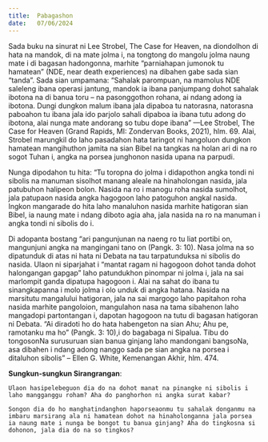 ```yaml
---
title:  Pabagashon
date:   07/06/2024
---
```


Sada buku na sinurat ni Lee Strobel, The Case for Heaven, na diondolhon di hata na mandok, di na mate jolma i, na tongtong do mangolu jolma naung mate i di bagasan hadongonna, marhite “parniahapan jumonok tu hamatean” (NDE, near death experiences) na dibahen gabe sada sian “tanda”. Sada sian umpamana: “Sahalak parompuan, na mamolus NDE saleleng ibana operasi jantung, mandok ia ibana panjumpang dohot sahalak ibotona na di banua toru – na pasonggothon rohana, ai ndang adong ia ibotona. Dungi dungkon malum ibana jala dipaboa tu natorasna, natorasna paboahon tu ibana jala ido parjolo sahali dipaboa ia ibana tutu adong do ibotona, alai nunga mate andorang so tubu dope ibana” —Lee Strobel, The Case for Heaven (Grand Rapids, MI: Zondervan Books, 2021), hlm. 69. Alai, Strobel marungkil do laho pasadahon hata taringot ni hangoluon dungkon hamatean mangihuthon jamita na sian Bibel na tangkas na holan ari di na ro sogot Tuhan i, angka na porsea junghonon nasida upana na parpudi.

Nunga dipodahon tu hita: “Tu toropna do jolma i didapothon angka tondi ni sibolis na manuman sisolhot manang aleale na hinaholongan nasida, jala patubuhon halipeon bolon. Nasida na ro i manogu roha nasida sumolhot, jala patupaon nasida angka hagogoon laho patoguhon angkal nasida. Ingkon mangarade do hita laho manaluhon nasida marhite hatigoran sian Bibel, ia naung mate i ndang diboto agia aha, jala nasida na ro na manuman i angka tondi ni sibolis do i.

Di adopanta bostang “ari pangunjunan na naeng ro tu liat portibi on, mangunjuni angka na mangingani tano on (Pangk. 3: 10). Nasa jolma na so dipatunduk di atas ni hata ni Debata na tau tarpatunduksa ni sibolis do nasida. Ulaon ni siparjahat i “mantat ragam ni hagogoon dohot tanda dohot halongangan gapgap” laho patundukhon pinompar ni jolma i, jala na sai marlompit ganda dipatupa hagogoon i. Alai na sahat do ibana tu sinangkapanna i molo jolma i olo unduk di angka hatana. Nasida na marsitutu mangalului hatigoran, jala na sai margogo laho papitahon roha nasida marhite pangoloion, mangulahon nasa na tama sibahenon laho mangadopi partontangan i, dapotan hagogoon na tutu di bagasan hatigoran ni Debata. “Ai diradoti ho do hata habengeton na sian Ahu; Ahu pe, ramotanku ma ho” (Pangk. 3: 10),i do bagabaga ni Sipalua. Tibu do tongosonNa surusuruan sian banua ginjang laho mandongani bangsoNa, asa dibahen i ndang adong nanggo sada pe sian angka na porsea i ditaluhon sibolis” – Ellen G. White, Kemenangan Akhir, hlm. 474.

**Sungkun-sungkun Sirangrangan**:

`Ulaon hasipelebeguon dia do na dohot manat na pinangke ni sibolis i laho mangganggu roham? Aha do panghorhon ni angka surat kabar?`

`Songon dia do ho manghatindanghon haporseaonmu tu sahalak donganmu na imbaru marsirang ala ni hamatean dohot na hinaholonganna jala porsea ia naung mate i nunga be bongot tu banua ginjang? Aha do tingkosna si dohonon, jala dia do na so tingkos?`